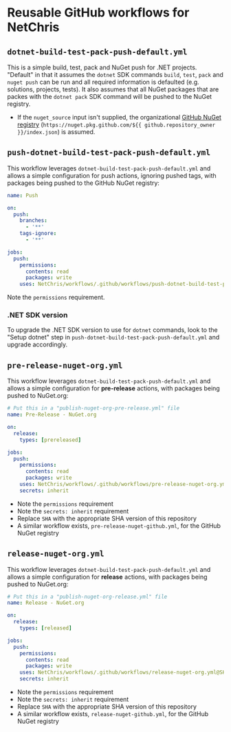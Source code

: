 # Reusable GitHub workflows for NetChris

## `dotnet-build-test-pack-push-default.yml`

This is a simple build, test, pack and NuGet push for .NET projects.  "Default" in that it assumes the `dotnet` SDK commands `build`, `test`, `pack` and `nuget push` can be run and all required information is defaulted (e.g. solutions, projects, tests).  It also assumes that all NuGet packages that are packes with the `dotnet pack` SDK command will be pushed to the NuGet registry.

- If the `nuget_source` input isn't supplied, the organizational [GitHub NuGet registry](https://docs.github.com/en/packages/working-with-a-github-packages-registry/working-with-the-nuget-registry) (`https://nuget.pkg.github.com/${{ github.repository_owner }}/index.json`) is assumed.

## `push-dotnet-build-test-pack-push-default.yml`

This workflow leverages `dotnet-build-test-pack-push-default.yml` and allows a simple configuration for push actions, ignoring pushed tags, with packages being pushed to the GitHub NuGet registry:

``` yaml
name: Push

on:
  push:
    branches:    
      - '**'
    tags-ignore:
      - '**'

jobs:
  push:
    permissions:
      contents: read
      packages: write
    uses: NetChris/workflows/.github/workflows/push-dotnet-build-test-pack-push-default.yml@SHA
```

Note the `permissions` requirement.

### .NET SDK version

To upgrade the .NET SDK version to use for `dotnet` commands, look to the "Setup dotnet" step in `push-dotnet-build-test-pack-push-default.yml` and upgrade accordingly.

## `pre-release-nuget-org.yml`

This workflow leverages `dotnet-build-test-pack-push-default.yml` and allows a simple configuration for **pre-release** actions, with packages being pushed to NuGet.org:

``` yaml
# Put this in a "publish-nuget-org-pre-release.yml" file
name: Pre-Release - NuGet.org

on:
  release:
    types: [prereleased]

jobs:
  push:
    permissions:
      contents: read
      packages: write
    uses: NetChris/workflows/.github/workflows/pre-release-nuget-org.yml@SHA
    secrets: inherit
```

- Note the `permissions` requirement
- Note the `secrets: inherit` requirement
- Replace `SHA` with the appropriate SHA version of this repository
- A similar workflow exists, `pre-release-nuget-github.yml`, for the GitHub NuGet registry

## `release-nuget-org.yml`

This workflow leverages `dotnet-build-test-pack-push-default.yml` and allows a simple configuration for **release** actions, with packages being pushed to NuGet.org:

``` yaml
# Put this in a "publish-nuget-org-release.yml" file
name: Release - NuGet.org

on:
  release:
    types: [released]

jobs:
  push:
    permissions:
      contents: read
      packages: write
    uses: NetChris/workflows/.github/workflows/release-nuget-org.yml@SHA
    secrets: inherit
```

- Note the `permissions` requirement
- Note the `secrets: inherit` requirement
- Replace `SHA` with the appropriate SHA version of this repository
- A similar workflow exists, `release-nuget-github.yml`, for the GitHub NuGet registry
